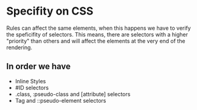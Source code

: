 # Specifity on CSS

Rules can affect the same elements, when this happens we have to verify the speficifity of selectors. This means, there are selectors with a higher "priority" than others and will affect the elements at the very end of the rendering.

## In order we have

* Inline Styles
* #ID selectors
* .class, :pseudo-class and [attribute] selectors
* Tag and ::pseudo-element selectors
